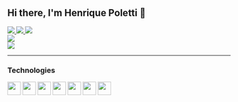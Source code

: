 ## Hi there, I'm Henrique Poletti 👋

<div align='left'>
  <a href='mailto.hapoletti@gmail.com'>
    <img src='https://img.shields.io/badge/Gmail-D14836?style=for-the-badge&logo=gmail&logoColor=white'/>
  </a>
   <a href='www.linkedin.com/in/henrique-poletti-0a089a213'>
    <img src='https://img.shields.io/badge/LinkedIn-0077B5?style=for-the-badge&logo=linkedin&logoColor=white'/>
  </a>
  <a href='https://www.instagram.com/hrique_p'>
    <img src='https://img.shields.io/badge/Instagram-E4405F?style=for-the-badge&logo=instagram&logoColor=white'/>
  </a>
</div>

<div align='left'>
  <img src='https://github-readme-stats.vercel.app/api?username=HriqueP&show_icons=true&bg_color=020617&title_color=ffffff&text_color=94a3b8&icon_color=0284c7&rank_icon=github'/><br>
  <img src='https://github-readme-stats.vercel.app/api/top-langs/?username=HriqueP&layout=compact&hide_progress=true&bg_color=020617&title_color=ffffff&text_color=94a3b8'/>
</div>

<hr/>

### Technologies
<div>
  <img src="https://cdn.jsdelivr.net/gh/devicons/devicon@latest/icons/html5/html5-original.svg" width="30" height="30"/>
  <img src="https://cdn.jsdelivr.net/gh/devicons/devicon@latest/icons/css3/css3-original.svg" width="30" height="30"/>
  <img src="https://cdn.jsdelivr.net/gh/devicons/devicon@latest/icons/javascript/javascript-original.svg" width="30" height="30"/> 
  <img src="https://cdn.jsdelivr.net/gh/devicons/devicon@latest/icons/react/react-original.svg" width="30" height="30"/>
  <img src="https://cdn.jsdelivr.net/gh/devicons/devicon@latest/icons/mysql/mysql-original.svg" width="30" height="30"/>
  <img src="https://cdn.jsdelivr.net/gh/devicons/devicon@latest/icons/php/php-original.svg" width="30" height="30"/>
  <img src="https://cdn.jsdelivr.net/gh/devicons/devicon@latest/icons/python/python-original.svg" width="30" height="30"/>   
</div>
